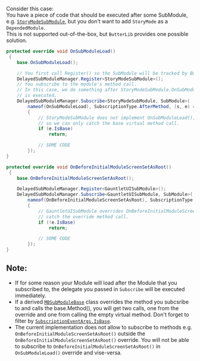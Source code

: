 Consider this case:  
You have a piece of code that should be executed after some SubModule, e.g. [``StoryModeSubModule``](https://apidoc.bannerlord.com/v/1.2.7/class_story_mode_1_1_story_mode_sub_module.html), but you don't want to add ``StoryMode`` as a ``DependedModule``.  
This is not supported out-of-the-box, but ``ButterLib`` provides one possible solution.  
```csharp
protected override void OnSubModuleLoad()
 {
    base.OnSubModuleLoad();

    // You first call Register() so the SubModule will be tracked by ButterLib
    DelayedSubModuleManager.Register<StoryModeSubModule>();
    // You subscribe to the module's method call.
    // In this case, we do something after StoryModeSubModule.OnSubModuleLoad
    // is executed.
    DelayedSubModuleManager.Subscribe<StoryModeSubModule, SubModule>(
        nameof(OnSubModuleLoad), SubscriptionType.AfterMethod, (s, e) =>
        {
            // StoryModeSubModule does not implement OnSubModuleLoad(),
            // so we can only catch the base virtual method call.
            if (e.IsBase)
                return;

            // SOME CODE
        });
}
```
  
```csharp
protected override void OnBeforeInitialModuleScreenSetAsRoot()
 {
    base.OnBeforeInitialModuleScreenSetAsRoot();

    DelayedSubModuleManager.Register<GauntletUISubModule>();
    DelayedSubModuleManager.Subscribe<GauntletUISubModule, SubModule>(
        nameof(OnBeforeInitialModuleScreenSetAsRoot), SubscriptionType.AfterMethod, (s, e) =>
        {
            // GauntletUISubModule overrides OnBeforeInitialModuleScreenSetAsRoot, so we can
            // catch the override method call.
            if (!e.IsBase)
                return;

            // SOME CODE
        });
}
```

## Note:
* If for some reason your Module will load after the Module that you subscribed to, the delegate you passed in ``Subscribe`` will be executed immediately.
* If a derived [``MBSubModuleBase``](xref:TaleWorlds.MountAndBlade.MBSubModuleBase) class overrides the method you subcsribe to and calls the base.Method(), you will get two calls, one from the override and one from calling the empty virtual method. Don't forget to filter by [``SubscriptionEventArgs.IsBase``](xref:Bannerlord.ButterLib.DelayedSubModule.SubscriptionEventArgs#collapsible-Bannerlord_ButterLib_DelayedSubModule_SubscriptionEventArgs_IsBase).
* The current implementation does not allow to subscribe to methods e.g. ``OnBeforeInitialModuleScreenSetAsRoot()`` outside the ``OnBeforeInitialModuleScreenSetAsRoot()`` override. You will not be able to subscribe to ``OnBeforeInitialModuleScreenSetAsRoot()`` in ``OnSubModuleLoad()`` override and vise-versa.
